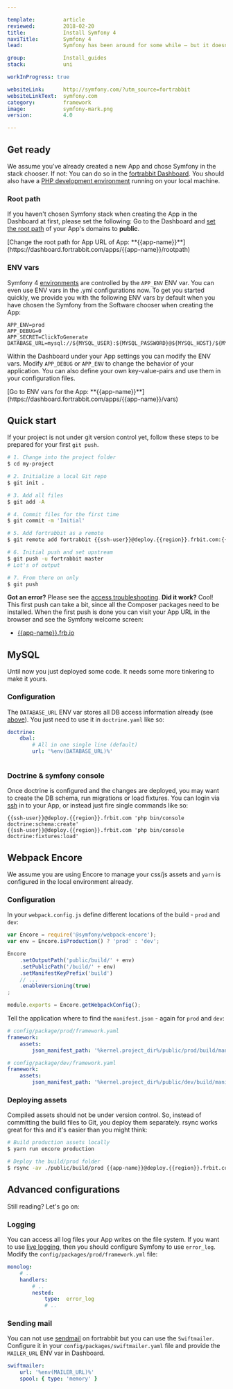 ```yaml
---

template:         article
reviewed:         2018-02-20
title:            Install Symfony 4
naviTitle:        Symfony 4
lead:             Symfony has been around for some while — but it doesn't look old. Learn how to install and tune Symfony 4 on fortrabbit.

group:            Install_guides
stack:            uni

workInProgress: true

websiteLink:      http://symfony.com/?utm_source=fortrabbit
websiteLinkText:  symfony.com
category:         framework
image:            symfony-mark.png
version:          4.0

---
```



## Get ready

We assume you've already created a new App and chose Symfony in the stack chooser. If not: You can do so in the [fortrabbit Dashboard](/dashboard). You should also have a [PHP development environment](/local-development) running on your local machine.


### Root path

If you haven't chosen Symfony stack when creating the App in the Dashboard at first, please set the following: Go to the Dashboard and [set the root path](/app#toc-root-path) of your App's domains to **public**.

<div markdown="1" data-user="known">
[Change the root path for App URL of App: **{{app-name}}**](https://dashboard.fortrabbit.com/apps/{{app-name}}/rootpath)
</div>

### ENV vars

Symfony 4 [environments](https://symfony.com/doc/current/configuration/environments.html#executing-an-application-in-different-environments) are controlled by the `APP_ENV` ENV var. You can even use ENV vars in the .yml configurations now. To get you started quickly, we provide you with the following ENV vars by default when you have chosen the Symfony from the Software chooser when creating the App:

```osterei32
APP_ENV=prod
APP_DEBUG=0
APP_SECRET=ClickToGenerate
DATABASE_URL=mysql://${MYSQL_USER}:${MYSQL_PASSWORD}@${MYSQL_HOST}/${MYSQL_DATABASE}
```

Within the Dashboard under your App settings you can modify the ENV vars. Modify `APP_DEBUG` or `APP_ENV` to change the behavior of your application. You can also define your own key-value-pairs and use them in your configuration files. 

<div markdown="1" data-user="known">
[Go to ENV vars for the App: **{{app-name}}**](https://dashboard.fortrabbit.com/apps/{{app-name}}/vars)
</div>


## Quick start

If your project is not under git version control yet, follow these steps to be prepared for your first `git push`. 

```bash
# 1. Change into the project folder
$ cd my-project

# 2. Initialize a local Git repo
$ git init .

# 3. Add all files
$ git add -A

# 4. Commit files for the first time
$ git commit -m 'Initial'

# 5. Add fortrabbit as a remote
$ git remote add fortrabbit {{ssh-user}}@deploy.{{region}}.frbit.com:{{app-name}}.git

# 6. Initial push and set upstream
$ git push -u fortrabbit master
# Lot's of output

# 7. From there on only
$ git push
```

**Got an error?** Please see the [access troubleshooting](/access-methods#toc-troubleshooting). **Did it work?** Cool! This first push can take a bit, since all the Composer packages need to be installed. When the first push is done you can visit your App URL in the browser and see the Symfony welcome screen:

* [{{app-name}}.frb.io](https://{{app-name}}.frb.io)


## MySQL

Until now you just deployed some code. It needs some more tinkering to make it yours.

### Configuration

The `DATABASE_URL` ENV var stores all DB access information already (see [above](#toc-env-vars)). You just need to use it in `doctrine.yaml` like so:  

```yaml
doctrine:
    dbal:
        # All in one single line (default)
        url: '%env(DATABASE_URL)%'
        
```

### Doctrine & symfony console

Once doctrine is configured and the changes are deployed, you may want to create the DB schema, run migrations or load fixtures. You can login via [ssh](ssh) in to your App, or instead just fire single commands like so:

```
{{ssh-user}}@deploy.{{region}}.frbit.com 'php bin/console doctrine:schema:create'
{{ssh-user}}@deploy.{{region}}.frbit.com 'php bin/console doctrine:fixtures:load'
```

## Webpack Encore

We assume you are using Encore to manage your css/js assets and `yarn` is configured in the local environment already. 

### Configuration

In your `webpack.config.js` define different locations of the build - `prod` and `dev`:

```js
var Encore = require('@symfony/webpack-encore');
var env = Encore.isProduction() ? 'prod' : 'dev';

Encore
    .setOutputPath('public/build/' + env)
    .setPublicPath('/build/' + env)
    .setManifestKeyPrefix('build')
    // ...
    .enableVersioning(true)
;

module.exports = Encore.getWebpackConfig();
```

Tell the application where to find the `manifest.json` - again for `prod` and `dev`:

```yml
# config/package/prod/framework.yaml
framework:
    assets:
        json_manifest_path: '%kernel.project_dir%/public/prod/build/manifest.json'
```

```yml
# config/package/dev/framework.yaml
framework:
    assets:
        json_manifest_path: '%kernel.project_dir%/public/dev/build/manifest.json'
```

### Deploying assets

Compiled assets should not be under version control. So, instead of committing the build files to Git, you deploy them separately. rsync works great for this and it's easier than you might think:

```bash
# Build production assets locally 
$ yarn run encore production

# Deploy the build/prod folder
$ rsync -av ./public/build/prod {{app-name}}@deploy.{{region}}.frbit.com:~/public/build/prod/
```


## Advanced configurations

Still reading? Let's go on:

### Logging

You can access all log files your App writes on the file system. If you want to use [live logging](logging#toc-live-log-access), then you should configure Symfony to use `error_log`. Modify the `config/packages/prod/framework.yml` file:

``` yml
monolog:
    # ..
    handlers:
        # ..
        nested:
            type:  error_log
            # ..
```

### Sending mail

You can not use [sendmail](quirks#toc-mailing) on fortrabbit but you can use the `Swiftmailer`. Configure it in your `config/packages/swiftmailer.yaml` file and provide the `MAILER_URL` ENV var in Dashboard.

``` yml
swiftmailer:
    url: '%env(MAILER_URL)%'
    spool: { type: 'memory' }
```
